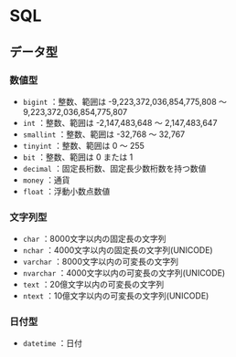 # SQL

## データ型

### 数値型

- `bigint` ：整数、範囲は -9,223,372,036,854,775,808 ～ 9,223,372,036,854,775,807
- `int` ：整数、範囲は -2,147,483,648 ～ 2,147,483,647
- `smallint` ：整数、範囲は -32,768 ～ 32,767
- `tinyint` ：整数、範囲は 0 ～ 255
- `bit` ：整数、範囲は 0 または 1
- `decimal` ：固定長桁数、固定長少数桁数を持つ数値
- `money` ：通貨
- `float` ：浮動小数点数値

### 文字列型

- `char` ：8000文字以内の固定長の文字列
- `nchar` ：4000文字以内の固定長の文字列(UNICODE)
- `varchar` ：8000文字以内の可変長の文字列
- `nvarchar` ：4000文字以内の可変長の文字列(UNICODE)
- `text` ：20億文字以内の可変長の文字列
- `ntext` ：10億文字以内の可変長の文字列(UNICODE)

### 日付型

- `datetime` ：日付
